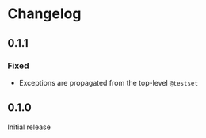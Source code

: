 # Changelog

## 0.1.1

### Fixed

* Exceptions are propagated from the top-level `@testset`

## 0.1.0

Initial release
